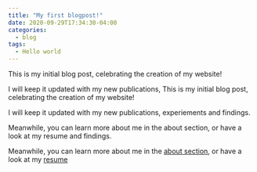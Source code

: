 ```yaml
---
title: "My first blogpost!"
date: 2020-09-29T17:34:30-04:00
categories:
  - blog
tags:
  - Hello world
---
```


This is my initial blog post, celebrating the creation of my website!

I will keep it updated with my new publications, This is my initial blog post, celebrating the creation of my website!

I will keep it updated with my new publications, experiements and findings.

Meanwhile, you can learn more about me in the about section, or have a look at my resume and findings.

Meanwhile, you can learn more about me in the [about section](https://gabriel-hurtado.github.io/), or have a look at my [resume](https://gabriel-hurtado.github.io/assets/pdfs/resume.pdf)